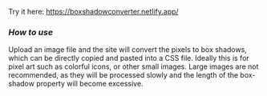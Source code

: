 Try it here: https://boxshadowconverter.netlify.app/

### _How to use_

Upload an image file and the site will convert the pixels to box shadows, which can be directly copied and pasted into a CSS file. Ideally this is for pixel art such as colorful icons, or other small images. Large images are not recommended, as they will be processed slowly and the length of the box-shadow property will become excessive.
